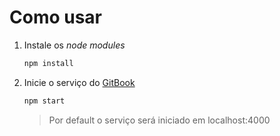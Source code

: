 # Como usar

1. Instale os _node modules_

    ```bash
    npm install
    ```

2. Inicie o serviço do [GitBook](https://goo.gl/Y94U1W)

    ```bash
    npm start
    ```
    > Por default o serviço será iniciado em localhost:4000